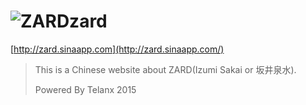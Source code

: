 # ![ZARD](http://www.wezard.net/20th/images/logo_on.png)zard
[http://zard.sinaapp.com](http://zard.sinaapp.com/)
>This is a Chinese website about ZARD(Izumi Sakai or 坂井泉水).
>
>Powered By Telanx 2015
